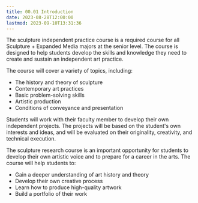 ```yaml
---
title: 00.01 Introduction
date: 2023-08-28T12:00:00
lastmod: 2023-09-10T13:31:36
---
```


The sculpture independent practice course is a required course for all Sculpture + Expanded Media majors at the senior level. The course is designed to help students develop the skills and knowledge they need to create and sustain an independent art practice.

The course will cover a variety of topics, including:

- The history and theory of sculpture
- Contemporary art practices
- Basic problem-solving skills
- Artistic production
- Conditions of conveyance and presentation

Students will work with their faculty member to develop their own independent projects. The projects will be based on the student's own interests and ideas, and will be evaluated on their originality, creativity, and technical execution.

The sculpture research course is an important opportunity for students to develop their own artistic voice and to prepare for a career in the arts. The course will help students to:

- Gain a deeper understanding of art history and theory
- Develop their own creative process
- Learn how to produce high-quality artwork
- Build a portfolio of their work
